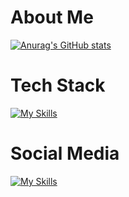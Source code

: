 # About Me
[![Anurag's GitHub stats](https://github-readme-stats.vercel.app/api?username=kaiyuskis&show=reviews,discussions_started,discussions_answered,prs_merged,prs_merged_percentage&show_icons=true&theme=blue-green)](https://github.com/anuraghazra/github-readme-stats)

# Tech Stack
[![My Skills](https://skillicons.dev/icons?i=py,tensorflow,docker,ps,pr,windows,apple)](https://skillicons.dev)

# Social Media
[![My Skills](https://skillicons.dev/icons?i=discord,twitter,instagram)](https://skillicons.dev)
